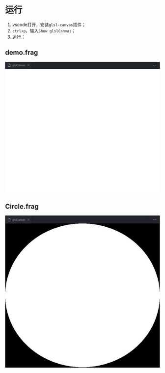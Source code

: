 # 运行

1. vscode打开，安装`glsl-canvas`插件；
2. `ctrl+p`，输入`Show glslCanvas`；
3. 运行；

## demo.frag

![demo](./image/demo.jpg)

## Circle.frag
![Circle](./image/Circle.jpg)

